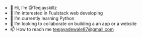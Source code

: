 - 👋 Hi, I’m @Teejayskillz
- 👀 I’m interested in Fuulstack web developing
- 🌱 I’m currently learning Python
- 💞️ I’m looking to collaborate on building a an app or a website
- 📫 How to reach me teejayadewale87@gmail.com

<!---
Teejayskillz/Teejayskillz is a ✨ special ✨ repository because its `README.md` (this file) appears on your GitHub profile.
You can click the Preview link to take a look at your changes.
--->
